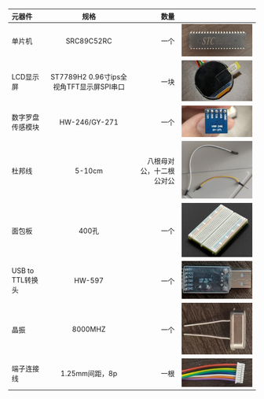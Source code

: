 |元器件|规格|数量| |
|:---|:---:|---:|:---:|
单片机|SRC89C52RC|一个|![这是一个单片机](./picture/stc单片机.jpg)|
LCD显示屏|ST7789H2 0.96寸ips全视角TFT显示屏SPI串口|一块|![这是一个显示屏](./picture/显示屏.jpg)|
数字罗盘传感模块|HW-246/GY-271|一个|![这是一个传感器](./picture/数字罗盘传感器模.jpg)|
杜邦线|5-10cm|八根母对公，十二根公对公|![这是一个杜邦线](./picture/杜邦线.jpg)|
面包板|400孔|一个|![这是一个面包板](./picture/面包板.png)|
USB to TTL转换头|HW-597|一个|![这是一个转换头](./picture/转换器.png)|
晶振|8000MHZ|一个|![这是一个时钟](./picture/晶振.jpg)|
端子连接线|1.25mm间距，8p|一根|![这是一个端子](./picture/端子.jpg)|
